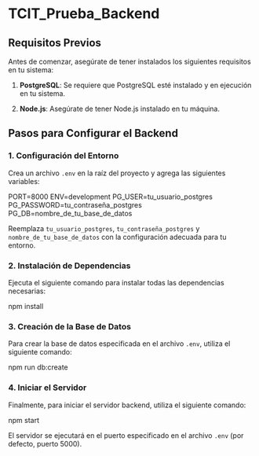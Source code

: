 # TCIT_Prueba_Backend

## Requisitos Previos

Antes de comenzar, asegúrate de tener instalados los siguientes requisitos en tu sistema:

1. **PostgreSQL**: Se requiere que PostgreSQL esté instalado y en ejecución en tu sistema.
   
2. **Node.js**: Asegúrate de tener Node.js instalado en tu máquina.

## Pasos para Configurar el Backend

### 1. Configuración del Entorno

Crea un archivo `.env` en la raíz del proyecto y agrega las siguientes variables:

PORT=8000
ENV=development
PG_USER=tu_usuario_postgres
PG_PASSWORD=tu_contraseña_postgres
PG_DB=nombre_de_tu_base_de_datos

Reemplaza `tu_usuario_postgres`, `tu_contraseña_postgres` y `nombre_de_tu_base_de_datos` con la configuración adecuada para tu entorno.

### 2. Instalación de Dependencias

Ejecuta el siguiente comando para instalar todas las dependencias necesarias:

npm install


### 3. Creación de la Base de Datos

Para crear la base de datos especificada en el archivo `.env`, utiliza el siguiente comando:

npm run db:create


### 4. Iniciar el Servidor

Finalmente, para iniciar el servidor backend, utiliza el siguiente comando:

npm start

El servidor se ejecutará en el puerto especificado en el archivo `.env` (por defecto, puerto 5000).
